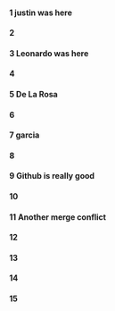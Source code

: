 #### 1 justin was here
#### 2
#### 3 Leonardo was here 
#### 4
#### 5 De La Rosa
#### 6
#### 7 garcia
#### 8
#### 9 Github is really good 
#### 10
#### 11 Another merge conflict 
#### 12
#### 13
#### 14
#### 15